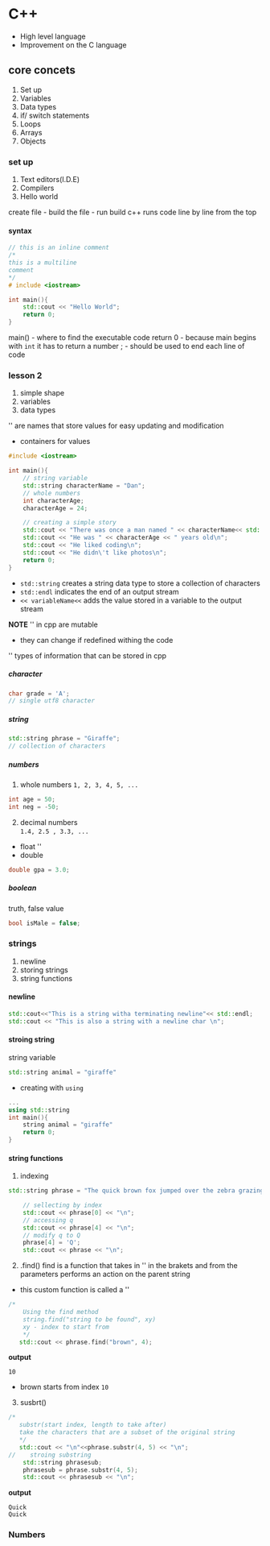 # C++
- High level language 
- Improvement on the C language 

## core concets 
1. Set up
2. Variables 
3. Data types
4. if/ switch statements 
5. Loops 
6. Arrays
7. Objects

### set up 
1. Text editors(I.D.E)
2. Compilers
3. Hello world

create file - build the file - run build 
c++ runs code line by line from the top 

#### syntax
```c++
// this is an inline comment 
/*
this is a multiline
comment
*/
# include <iostream>

int main(){
    std::cout << "Hello World";
    return 0;
}
```
main() - where to find the executable code
return 0 - because main begins with ```int``` it has to return a number 
; - should be used to end each line of code

### lesson 2 
1. simple shape 
2. variables 
3. data types

'<Variables>' are names that store values for easy updating and modification
- containers for values 
```cpp
#include <iostream>

int main(){
    // string variable 
    std::string characterName = "Dan";
    // whole numbers 
    int characterAge;
    characterAge = 24;

    // creating a simple story
    std::cout << "There was once a man named " << characterName<< std::endl;
    std::cout << "He was " << characterAge << " years old\n";
    std::cout << "He liked coding\n";
    std::cout << "He didn\'t like photos\n";
    return 0;
}
```
- ``std::string`` creates a string data type to store a collection of characters
- ``std::endl`` indicates the end of an output stream
- ``<< variableName<<`` adds the value stored in a variable to the output stream

**NOTE** '<strings>' in cpp are mutable 
- they can change if redefined withing the code 


'<Data type>' types of information that can be stored in cpp

##### character
```cpp
char grade = 'A';
// single utf8 character
``` 
##### string 
```cpp
std::string phrase = "Giraffe";
// collection of characters
```
##### numbers 
1. whole numbers 
```1, 2, 3, 4, 5, ...```
```cpp
int age = 50;
int neg = -50;
```
2. decimal numbers  
```1.4, 2.5 , 3.3, ...```
- float '<not commonly used>'
- double 
```cpp
double gpa = 3.0;
```

##### boolean 
truth, false value 
```cpp
bool isMale = false;
```

### strings 
1. newline 
2. storing strings 
3. string functions 

#### newline
```cpp 
std::cout<<"This is a string witha terminating newline"<< std::endl;
std::cout << "This is also a string with a newline char \n";
```
#### stroing string 
string variable 
```cpp
std::string animal = "giraffe"
```
- creating with ```using```
```cpp
...
using std::string 
int main(){
    string animal = "giraffe"
    return 0;
}
```
#### string functions 
1. indexing 
```cpp
std::string phrase = "The quick brown fox jumped over the zebra grazing";

    // sellecting by index
    std::cout << phrase[0] << "\n";
    // accessing q
    std::cout << phrase[4] << "\n";
    // modify q to Q
    phrase[4] = 'Q';
    std::cout << phrase << "\n";
```
2. .find()
find is a function that takes in '<parameters>' in the brakets and from the parameters performs an action on the parent string 
- this custom function is called a '<method>'
```cpp
/*
    Using the find method 
    string.find("string to be found", xy)
    xy - index to start from
    */
   std::cout << phrase.find("brown", 4);
```
**output**
```
10
```
- brown starts from index ``10``
3. susbrt()
```cpp
/*
   substr(start index, length to take after)
   take the characters that are a subset of the original string
   */
   std::cout << "\n"<<phrase.substr(4, 5) << "\n";
//    stroing substring
    std::string phrasesub;
    phrasesub = phrase.substr(4, 5);
    std::cout << phrasesub << "\n";
```
**output**
```
Quick
Quick
```

### Numbers